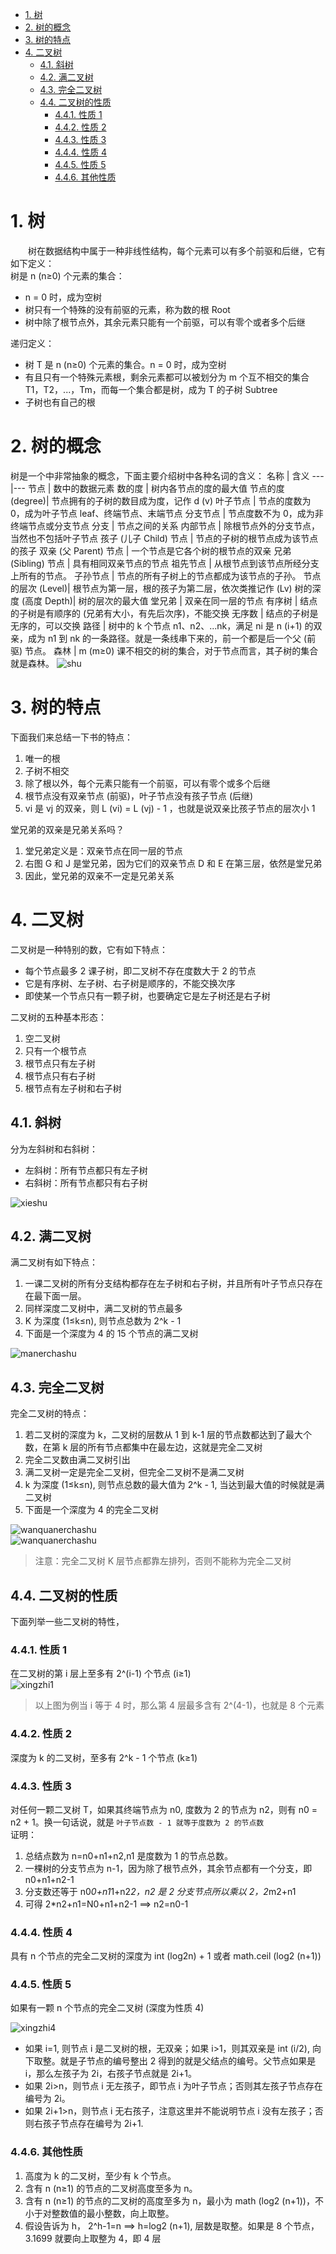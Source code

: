 
- [1. 树](#1-树)
- [2. 树的概念](#2-树的概念)
- [3. 树的特点](#3-树的特点)
- [4. 二叉树](#4-二叉树)
    - [4.1. 斜树](#41-斜树)
    - [4.2. 满二叉树](#42-满二叉树)
    - [4.3. 完全二叉树](#43-完全二叉树)
    - [4.4. 二叉树的性质](#44-二叉树的性质)
        - [4.4.1. 性质 1](#441-性质-1)
        - [4.4.2. 性质 2](#442-性质-2)
        - [4.4.3. 性质 3](#443-性质-3)
        - [4.4.4. 性质 4](#444-性质-4)
        - [4.4.5. 性质 5](#445-性质-5)
        - [4.4.6. 其他性质](#446-其他性质)

# 1. 树
&emsp;&emsp;树在数据结构中属于一种非线性结构，每个元素可以有多个前驱和后继，它有如下定义：  
树是 n (n≥0) 个元素的集合：
- n = 0 时，成为空树
- 树只有一个特殊的没有前驱的元素，称为数的根 Root
- 树中除了根节点外，其余元素只能有一个前驱，可以有零个或者多个后继  

递归定义：
- 树 T 是 n (n≥0) 个元素的集合。n = 0 时，成为空树
- 有且只有一个特殊元素根，剩余元素都可以被划分为 m 个互不相交的集合 T1，T2，...，Tm，而每一个集合都是树，成为 T 的子树 Subtree
- 子树也有自己的根

# 2. 树的概念
树是一个中非常抽象的概念，下面主要介绍树中各种名词的含义：
 名称 | 含义 
---|---
节点 | 数中的数据元素
数的度 | 树内各节点的度的最大值
节点的度 (degree)| 节点拥有的子树的数目成为度，记作 d (v)
叶子节点 | 节点的度数为 0，成为叶子节点 leaf、终端节点、末端节点
分支节点 | 节点度数不为 0，成为非终端节点或分支节点
分支 | 节点之间的关系
内部节点 | 除根节点外的分支节点，当然也不包括叶子节点
孩子 (儿子 Child) 节点 | 节点的子树的根节点成为该节点的孩子
双亲 (父 Parent) 节点 | 一个节点是它各个树的根节点的双亲
兄弟 (Sibling) 节点 | 具有相同双亲节点的节点
祖先节点 | 从根节点到该节点所经分支上所有的节点。
子孙节点 | 节点的所有子树上的节点都成为该节点的子孙。
节点的层次 (Level)| 根节点为第一层，根的孩子为第二层，依次类推记作 (Lv)
树的深度 (高度 Depth)| 树的层次的最大值
堂兄弟 | 双亲在同一层的节点
有序树 | 结点的子树是有顺序的 (兄弟有大小，有先后次序)，不能交换
无序数 | 结点的子树是无序的，可以交换
路径 | 树中的 k 个节点 n1、n2、...nk，满足 ni 是 n (i+1) 的双亲，成为 n1 到 nk 的一条路径。就是一条线串下来的，前一个都是后一个父 (前驱) 节点。
森林 | m (m≥0) 课不相交的树的集合，对于节点而言，其子树的集合就是森林。
![shu](https://github.com/colinlee19860724/Study_Notebook/raw/master/Photo/shu.png)

# 3. 树的特点
下面我们来总结一下书的特点：
1. 唯一的根
2. 子树不相交
3. 除了根以外，每个元素只能有一个前驱，可以有零个或多个后继
4. 根节点没有双亲节点 (前驱)，叶子节点没有孩子节点 (后继)
5. vi 是 vj 的双亲，则 L (vi) = L (vj) - 1 ，也就是说双亲比孩子节点的层次小 1  

堂兄弟的双亲是兄弟关系吗？
1. 堂兄弟定义是：双亲节点在同一层的节点
2. 右图 G 和 J 是堂兄弟，因为它们的双亲节点 D 和 E 在第三层，依然是堂兄弟
3. 因此，堂兄弟的双亲不一定是兄弟关系

# 4. 二叉树
二叉树是一种特别的数，它有如下特点：
- 每个节点最多 2 课子树，即二叉树不存在度数大于 2 的节点
- 它是有序树、左子树、右子树是顺序的，不能交换次序
- 即使某一个节点只有一颗子树，也要确定它是左子树还是右子树  

二叉树的五种基本形态：
1. 空二叉树
2. 只有一个根节点
3. 根节点只有左子树
4. 根节点只有右子树
5. 根节点有左子树和右子树

## 4.1. 斜树
分为左斜树和右斜树：
- 左斜树：所有节点都只有左子树
- 右斜树：所有节点都只有右子树  

![xieshu](https://github.com/colinlee19860724/Study_Notebook/raw/master/Photo/xieshu.png)

## 4.2. 满二叉树
满二叉树有如下特点：
1. 一课二叉树的所有分支结构都存在左子树和右子树，并且所有叶子节点只存在在最下面一层。
2. 同样深度二叉树中，满二叉树的节点最多
3. K 为深度 (1≤k≤n), 则节点总数为 2^k - 1
4. 下面是一个深度为 4 的 15 个节点的满二叉树

![manerchashu](https://github.com/colinlee19860724/Study_Notebook/raw/master/Photo/manerchashu.png)

## 4.3. 完全二叉树
完全二叉树的特点：
1. 若二叉树的深度为 k，二叉树的层数从 1 到 k-1 层的节点数都达到了最大个数，在第 k 层的所有节点都集中在最左边，这就是完全二叉树
2. 完全二叉数由满二叉树引出
3. 满二叉树一定是完全二叉树，但完全二叉树不是满二叉树
4. k 为深度 (1≤k≤n), 则节点总数的最大值为 2^k - 1, 当达到最大值的时候就是满二叉树
5. 下面是一个深度为 4 的完全二叉树

![wanquanerchashu](https://github.com/colinlee19860724/Study_Notebook/raw/master/Photo/wanquanerchashu.png)  
![wanquanerchashu](https://github.com/colinlee19860724/Study_Notebook/raw/master/Photo/wanquanerchashu2.png)

> 注意：完全二叉树 K 层节点都靠左排列，否则不能称为完全二叉树  

## 4.4. 二叉树的性质
下面列举一些二叉树的特性，

### 4.4.1. 性质 1
在二叉树的第 i 层上至多有 2^(i-1) 个节点 (i≥1)  
![xingzhi1](https://github.com/colinlee19860724/Study_Notebook/raw/master/Photo/manerchashu.png)  

> 以上图为例当 i 等于 4 时，那么第 4 层最多含有 2^(4-1)，也就是 8 个元素  

### 4.4.2. 性质 2
深度为 k 的二叉树，至多有 2^k - 1 个节点 (k≥1)

### 4.4.3. 性质 3
对任何一颗二叉树 T，如果其终端节点为 n0, 度数为 2 的节点为 n2，则有 n0 = n2 + 1。换一句话说，就是 `叶子节点数 - 1 就等于度数为 2 的节点数`  
证明：
1. 总结点数为 n=n0+n1+n2,n1 是度数为 1 的节点总数。
2. 一棵树的分支节点为 n-1，因为除了根节点外，其余节点都有一个分支，即 n0+n1+n2-1
3. 分支数还等于 n0*0+n1*1+n2*2，n2 是 2 分支节点所以乘以 2，2*m2+n1
4. 可得 2*n2+n1=N0+n1+n2-1 ==> n2=n0-1

### 4.4.4. 性质 4
具有 n 个节点的完全二叉树的深度为 int (log2n) + 1 或者 math.ceil (log2 (n+1))

### 4.4.5. 性质 5
如果有一颗 n 个节点的完全二叉树 (深度为性质 4)  

![xingzhi4](https://github.com/colinlee19860724/Study_Notebook/raw/master/Photo/xingzhi4.PNG)
- 如果 i=1, 则节点 i 是二叉树的根，无双亲；如果 i>1，则其双亲是 int (i/2), 向下取整。就是子节点的编号整出 2 得到的就是父结点的编号。父节点如果是 i，那么左孩子为 2i，右孩子节点就是 2i+1。
- 如果 2i>n，则节点 i 无左孩子，即节点 i 为叶子节点；否则其左孩子节点存在编号为 2i。
- 如果 2i+1>n，则节点 i 无右孩子，注意这里并不能说明节点 i 没有左孩子；否则右孩子节点存在编号为 2i+1.

### 4.4.6. 其他性质
1. 高度为 k 的二叉树，至少有 k 个节点。
2. 含有 n (n≥1) 的节点的二叉树高度至多为 n。
3. 含有 n (n≥1) 的节点的二叉树的高度至多为 n，最小为 math (log2 (n+1))，不小于对整数值的最小整数，向上取整。
4. 假设告诉为 h， 2^h-1=n ==> h=log2 (n+1), 层数是取整。如果是 8 个节点，3.1699 就要向上取整为 4，即 4 层
